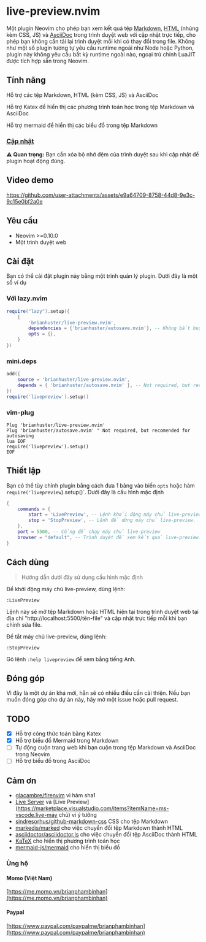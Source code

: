 # live-preview.nvim

Một plugin Neovim cho phép bạn xem kết quả tệp [Markdown](https://vi.wikipedia.org/wiki/Markdown), [HTML](https://vi.wikipedia.org/wiki/HTML) (nhúng kèm CSS, JS) và [AsciiDoc](https://asciidoc.org/) trong trình duyệt web với cập nhật trực tiếp, cho phép bạn không cần tải lại trình duyệt mỗi khi có thay đổi trong file. Không như một số plugin tương tự yêu cầu runtime ngoài như Node hoặc Python, plugin này không yêu cầu bất kỳ runtime ngoài nào, ngoại trừ chính LuaJIT được tích hợp sẵn trong Neovim.

## Tính năng
Hỗ trợ các tệp Markdown, HTML (kèm CSS, JS) và AsciiDoc

Hỗ trợ Katex để hiển thị các phương trình toán học trong tệp Markdown và AsciiDoc

Hỗ trợ mermaid để hiển thị các biểu đồ trong tệp Markdown

### [Cập nhật](RELEASE.md)

**⚠️ Quan trọng:** Bạn cần xóa bộ nhớ đệm của trình duyệt sau khi cập nhật để plugin hoạt động đúng.

## Video demo

https://github.com/user-attachments/assets/e9a64709-8758-44d8-9e3c-9c15e0bf2a0e

## Yêu cầu

- Neovim >=0.10.0
- Một trình duyệt web

## Cài đặt

Bạn có thể cài đặt plugin này bằng một trình quản lý plugin. Dưới đây là một số ví dụ 

### Với lazy.nvim
```lua
require("lazy").setup({
    {
        'brianhuster/live-preview.nvim',
        dependencies = {'brianhuster/autosave.nvim'}, -- Không bắt buộc, nhưng nên có để tự động lưu tệp khi bạn chỉnh sửa file
        opts = {},
    }
})
```

### mini.deps
```lua
add({
    source = 'brianhuster/live-preview.nvim',
    depends = { 'brianhuster/autosave.nvim' }, -- Not required, but recomended for autosaving
})
require('livepreview').setup()
```

### vim-plug
```vim
Plug 'brianhuster/live-preview.nvim'
Plug 'brianhuster/autosave.nvim' " Not required, but recomended for autosaving
lua EOF
require('livepreview').setup()
EOF
```

## Thiết lập

Bạn có thể tùy chỉnh plugin bằng cách đưa 1 bảng vào biến `opts` hoặc hàm `require('livepreview`).setup()`. Dưới đây là cấu hình mặc định

```lua
{
    commands = {
        start = 'LivePreview', -- Lệnh khởi động máy chủ live-preview.
        stop = 'StopPreview', -- Lệnh để dừng máy chủ live-preview.
    },
    port = 5500, -- Cổng để chạy máy chủ live-preview 
    browser = "default", -- Trình duyệt để xem kết quả live-preview. Mặc định "default" sẽ mở trình duyệt mặc định của hệ điều hành
}
```

## Cách dùng

> Hướng dẫn dưới đây sử dụng cấu hình mặc định

Để khởi động máy chủ live-preview, dùng lệnh:

`:LivePreview`

Lệnh này sẽ mở tệp Markdown hoặc HTML hiện tại trong trình duyệt web tại địa chỉ "http://localhost:5500/tên-file" và cập nhật trực tiếp mỗi khi bạn chỉnh sửa file.

Để tắt máy chủ live-preview, dùng lệnh:

`:StopPreview`

Gõ lệnh `:help livepreview` để xem bằng tiếng Anh.

## Đóng góp

Vì đây là một dự án khá mới, hẳn sẽ có nhiều điều cần cải thiện. Nếu bạn muốn đóng góp cho dự án này, hãy mở một issue hoặc pull request. 

## TODO

- [x] Hỗ trợ công thức toán bằng Katex
- [x] Hỗ trợ biểu đồ Mermaid trong Markdown
- [ ] Tự động cuộn trang web khi bạn cuộn trong tệp Markdown và AsciiDoc trong Neovim
- [ ] Hỗ trợ biểu đồ trong AsciiDoc

## Cảm ơn
* [glacambre/firenvim](https://github.com/glacambre/firenvim) vì hàm sha1
* [Live Server](https://marketplace.visualstudio.com/items?itemName=ritwickdey.LiveServer) và [Live Preview](https://marketplace.visualstudio.com/items?itemName=ms-vscode.live-máy chủ) vì ý tưởng
* [sindresorhus/github-markdown-css](https://github.com/sindresorhus/github-markdown-css) CSS cho tệp Markdown
* [markedjs/marked](https://github.com/markedjs/marked) cho việc chuyển đổi tệp Markdown thành HTML
* [asciidoctor/asciidoctor.js](https://github.com/asciidoctor/asciidoctor.js) cho việc chuyển đổi tệp AsciiDoc thành HTML
* [KaTeX](https://github.com/KaTeX/KaTeX) cho hiển thị phương trình toán học
* [mermaid-js/mermaid](https://github.com/mermaid-js/mermaid) cho hiển thị biểu đồ


### Ủng hộ
#### Momo (Việt Nam)
[https://me.momo.vn/brianphambinhan](https://me.momo.vn/brianphambinhan)

#### Paypal
[https://www.paypal.com/paypalme/brianphambinhan](https://www.paypal.com/paypalme/brianphambinhan)

